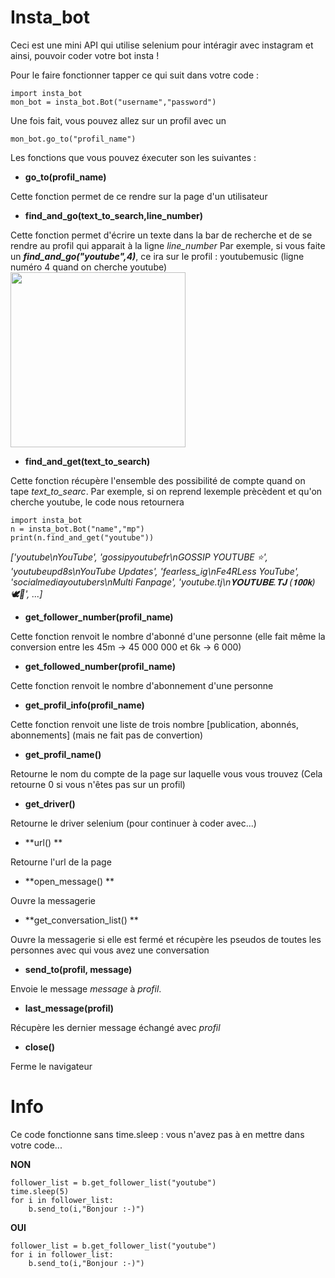 # Insta_bot
Ceci est une mini API qui utilise selenium pour intéragir avec instagram et ainsi, pouvoir coder votre bot insta !

Pour le faire fonctionner tapper ce qui suit dans votre code :
````
import insta_bot
mon_bot = insta_bot.Bot("username","password")
`````
Une fois fait, vous pouvez allez sur un profil avec un 
````
mon_bot.go_to("profil_name")
`````
Les fonctions que vous pouvez éxecuter son les suivantes :

- **go_to(profil_name)**

Cette fonction permet de ce rendre sur la page d'un utilisateur
- **find_and_go(text_to_search,line_number)**

Cette fonction permet d'écrire un texte dans la bar de recherche et de se rendre au profil qui apparait à la ligne *line_number*
Par exemple, si vous faite un ***find_and_go("youtube",4)***, ce ira sur le profil : youtubemusic (ligne numéro 4 quand on cherche youtube)
<img src="/image/1.png" width="280" />
- **find_and_get(text_to_search)**

Cette fonction récupère l'ensemble des possibilité de compte quand on tape *text_to_searc*. Par exemple, si on reprend lexemple prècèdent et qu'on cherche youtube, le code nous retournera 

`````
import insta_bot
n = insta_bot.Bot("name","mp")
print(n.find_and_get("youtube"))
`````

*['youtube\nYouTube', 'gossipyoutubefr\nGOSSIP YOUTUBE ⭐️', 'youtubeupd8s\nYouTube Updates', 'fearless_ig\nFe4RLess YouTube', 'socialmediayoutubers\nMulti Fanpage', 'youtube.tj\n𝐘𝐎𝐔𝐓𝐔𝐁𝐄.𝐓𝐉 (𝟏𝟎𝟎𝐤) 🕊🤍', ...]*


- **get_follower_number(profil_name)**

Cette fonction renvoit le nombre d'abonné d'une personne (elle fait même la conversion entre les 45m -> 45 000 000 et 6k -> 6 000)

- **get_followed_number(profil_name)**

Cette fonction renvoit le nombre d'abonnement d'une personne

- **get_profil_info(profil_name)**

Cette fonction renvoit une liste de trois nombre [publication, abonnés, abonnements] (mais ne fait pas de convertion)

- **get_profil_name()**

Retourne le nom du compte de la page sur laquelle vous vous trouvez (Cela retourne 0 si vous n'êtes pas sur un profil)

- **get_driver()**

Retourne le driver selenium (pour continuer à coder avec...)

- **url() **

Retourne l'url de la page

- **open_message() **

Ouvre la messagerie

- **get_conversation_list() **

Ouvre la messagerie si elle est fermé et récupère les pseudos de toutes les personnes avec qui vous avez une conversation

- **send_to(profil, message)**

Envoie le message *message* à *profil*.

- **last_message(profil)**

Récupère les dernier message échangé avec *profil*

- **close()**

Ferme le navigateur

# Info

Ce code fonctionne sans time.sleep : vous n'avez pas à en mettre dans votre code...

**NON**
````
follower_list = b.get_follower_list("youtube")
time.sleep(5)
for i in follower_list:
    b.send_to(i,"Bonjour :-)")
`````

**OUI**
````
follower_list = b.get_follower_list("youtube")
for i in follower_list:
    b.send_to(i,"Bonjour :-)")
`````
